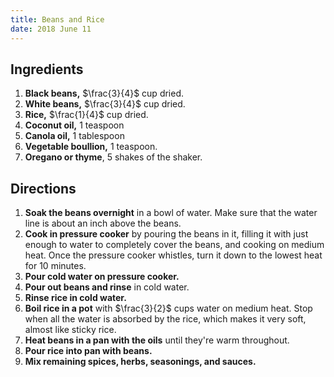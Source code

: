 ```yaml
---
title: Beans and Rice
date: 2018 June 11
---
```


## Ingredients

1. **Black beans,** $\frac{3}{4}$ cup dried.
2. **White beans,** $\frac{3}{4}$ cup dried.
3. **Rice,** $\frac{1}{4}$ cup dried.
4. **Coconut oil,** 1 teaspoon
5. **Canola oil,** 1 tablespoon
6. **Vegetable boullion,** 1 teaspoon.
7. **Oregano or thyme**, 5 shakes of the shaker.

## Directions

1. **Soak the beans overnight** in a bowl of water. Make sure that the water line is about an inch above the beans.
2. **Cook in pressure cooker** by pouring the beans in it, filling it with just enough to water to completely cover the beans, and cooking on medium heat. Once the pressure cooker whistles, turn it down to the lowest heat for 10 minutes.
3. **Pour cold water on pressure cooker.**
4. **Pour out beans and rinse** in cold water.
5. **Rinse rice in cold water.**
6. **Boil rice in a pot** with $\frac{3}{2}$ cups water on medium heat. Stop when all the water is absorbed by the rice, which makes it very soft, almost like sticky rice.
7. **Heat beans in a pan with the oils** until they're warm throughout.
8. **Pour rice into pan with beans.**
9. **Mix remaining spices, herbs, seasonings, and sauces.**
